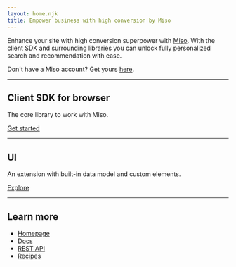 ```yaml
---
layout: home.njk
title: Empower business with high conversion by Miso
---
```


Enhance your site with high conversion superpower with [Miso](https://miso.ai/). With the client SDK and surrounding libraries you can unlock fully personalized search and recommendation with ease.

Don't have a Miso account? Get yours [here](https://miso.ai).

<hr>

## Client SDK for browser

The core library to work with Miso.

<a class="btn btn-outline-primary mb-3" href="./sdk">Get started</a>

<hr>

## UI

An extension with built-in data model and custom elements.

<a class="btn btn-outline-primary mb-3" href="./ui">Explore</a>

<hr>

## Learn more
* [Homepage](https://miso.ai)
* [Docs](https://docs.miso.ai)
* [REST API](https://api.askmiso.com)
* [Recipes](https://docs.miso.ai/recipes)
